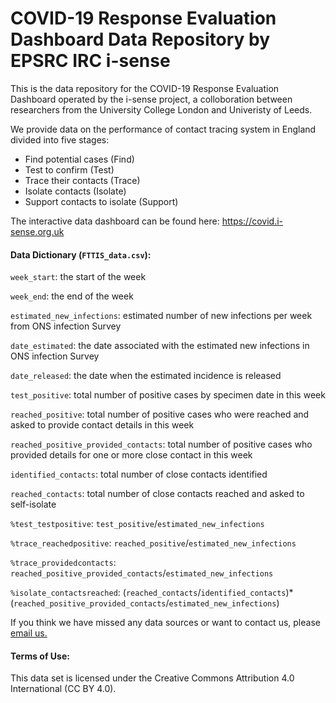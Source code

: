 # COVID-19 Response Evaluation Dashboard Data Repository by EPSRC IRC i-sense

This is the data repository for the COVID-19 Response Evaluation Dashboard operated by the i-sense project, 
a colloboration between researchers from the University College London and Univeristy of Leeds. 

We provide data on the performance of contact tracing system in England divided into five stages:
- Find potential cases (Find)
- Test to confirm (Test)
- Trace their contacts (Trace)
- Isolate contacts (Isolate)
-  Support contacts to isolate (Support)

The interactive data dashboard can be found here: https://covid.i-sense.org.uk

#### Data Dictionary (`FTTIS_data.csv`):  

`week_start`:	the start of the week

`week_end`:	the end of the week

`estimated_new_infections`:	estimated number of new infections per week from ONS infection Survey

`date_estimated`:	the date associated with the estimated new infections in ONS infection Survey

`date_released`:	the date when the estimated incidence is released

`test_positive`:	total number of positive cases by specimen date in this week

`reached_positive`:	total number of positive cases who were reached and asked to provide contact details in this week

`reached_positive_provided_contacts`:	total number of positive cases  who provided details for one or more close contact in this week

`identified_contacts`:	total number of close contacts identified

`reached_contacts`:	total number of close contacts reached and asked to self-isolate

`%test_testpositive`:	`test_positive`/`estimated_new_infections`

`%trace_reachedpositive`:	`reached_positive`/`estimated_new_infections`

`%trace_providedcontacts`:	`reached_positive_provided_contacts`/`estimated_new_infections`

`%isolate_contactsreached`:	(`reached_contacts`/`identified_contacts`)*(`reached_positive_provided_contacts`/`estimated_new_infections`)


If you think we have missed any data sources or want to contact us, please [email us.](e.j.manley@leeds.ac.uk)

#### Terms of Use:

This data set is licensed under the Creative Commons Attribution 4.0 International (CC BY 4.0).